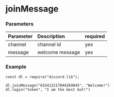 # joinMessage

### Parameters

| Parameter | Description | required |
| :--- | :--- | :--- |
| channel | channel id | yes |
| message | welcome message | yes |

### Example

```
const dl = require("discord.lib");

dl.joinMessage("633412217844269045", "Welcome!")
dl.login("token", "I am the best bot!")
```

